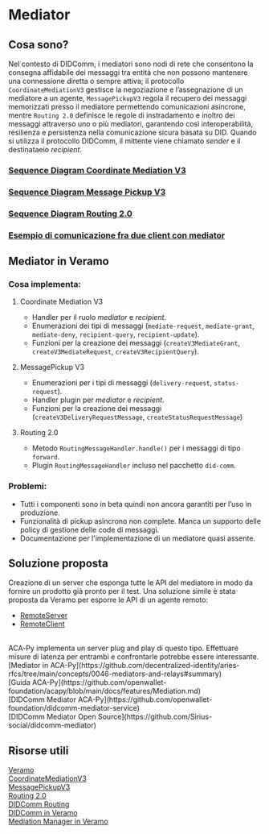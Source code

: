 # Mediator

## Cosa sono? 
Nel contesto di DIDComm, i mediatori sono nodi di rete che consentono la consegna affidabile dei messaggi tra entità che non possono mantenere 
una connessione diretta o sempre attiva; il protocollo `CoordinateMediationV3` gestisce la negoziazione e l’assegnazione di un mediatore a un agente, 
`MessagePickupV3` regola il recupero dei messaggi memorizzati presso il mediatore permettendo comunicazioni asincrone, mentre `Routing 2.0` definisce le 
regole di instradamento e inoltro dei messaggi attraverso uno o più mediatori, garantendo così interoperabilità, resilienza e persistenza nella 
comunicazione sicura basata su DID. Quando si utilizza il protocollo DIDComm, il mittente viene chiamato *sender* e il destinataeio *recipient*.

### [Sequence Diagram Coordinate Mediation V3](CoordinatemediationV3.md)
### [Sequence Diagram Message Pickup V3](MessagePickupV3.md)
### [Sequence Diagram Routing 2.0](Routing2.md)
### [Esempio di comunicazione fra due client con mediator](ClientComm.md)

## Mediator in Veramo

### Cosa implementa:
1. Coordinate Mediation V3 
   - Handler per il ruolo *mediator* e *recipient*.  
   - Enumerazioni dei tipi di messaggi (`mediate-request`, `mediate-grant`, `mediate-deny`, `recipient-query`, `recipient-update`).  
   - Funzioni per la creazione dei messaggi (`createV3MediateGrant`, `createV3MediateRequest`, `createV3RecipientQuery`).

2. MessagePickup V3
   - Enumerazioni per i tipi di messaggi (`delivery-request`, `status-request`).  
   - Handler plugin per *mediator* e *recipient*.
   - Funzioni per la creazione dei messaggi (`createV3DeliveryRequestMessage`, `createStatusRequestMessage`)

3. Routing 2.0  
   - Metodo `RoutingMessageHandler.handle()` per i messaggi di tipo `forward`.  
   - Plugin `RoutingMessageHandler` incluso nel pacchetto `did-comm`.
     
### Problemi:
- Tutti i componenti sono in beta quindi non ancora garantiti per l’uso in produzione.  
- Funzionalità di pickup asincrono non complete. Manca un supporto delle policy di gestione delle code di messaggi.
- Documentazione per l'implementazione di un mediatore quasi assente.

## Soluzione proposta
Creazione di un server che esponga tutte le API del mediatore in modo da fornire un prodotto già pronto per il test. Una soluzione simile è stata proposta da Veramo per esporre le API di un agente remoto: 
- [RemoteServer](https://veramo.io/docs/api/remote-server)
- [RemoteClient](https://veramo.io/docs/api/remote-client)
</br>
ACA-Py implementa un server plug and play di questo tipo. Effettuare misure di latenza per entrambi e confrontarle potrebbe essere interessante. </br>
[Mediator in ACA-Py](https://github.com/decentralized-identity/aries-rfcs/tree/main/concepts/0046-mediators-and-relays#summary) </br>
[Guida ACA-Py](https://github.com/openwallet-foundation/acapy/blob/main/docs/features/Mediation.md)  </br>
[DIDComm Mediator ACA-Py](https://github.com/openwallet-foundation/didcomm-mediator-service)  </br>
[DIDComm Mediator Open Source](https://github.com/Sirius-social/didcomm-mediator)  </br>


## Risorse utili 
[Veramo](https://github.com/decentralized-identity/veramo) </br>
[CoordinateMediationV3](https://didcomm.org/coordinate-mediation/3.0/) </br>
[MessagePickupV3](https://didcomm.org/messagepickup/3.0/) </br>
[Routing 2.0](https://didcomm.org/routing/2.0/) </br>
[DIDComm Routing](https://didcomm.org/book/v2/routing) </br>
[DIDComm in Veramo](https://github.com/decentralized-identity/veramo/tree/next/packages/did-comm) </br>
[Mediation Manager in Veramo](https://github.com/decentralized-identity/veramo/tree/next/packages/mediation-manager) </br>

